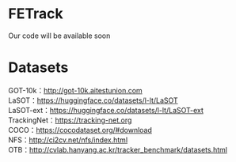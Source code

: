 # FETrack
  Our code will be available soon

# Datasets
  GOT-10k：http://got-10k.aitestunion.com  
  LaSOT：https://huggingface.co/datasets/l-lt/LaSOT  
  LaSOT-ext：https://huggingface.co/datasets/l-lt/LaSOT-ext  
  TrackingNet：https://tracking-net.org  
  COCO：https://cocodataset.org/#download  
  NFS：http://ci2cv.net/nfs/index.html  
  OTB：http://cvlab.hanyang.ac.kr/tracker_benchmark/datasets.html  
